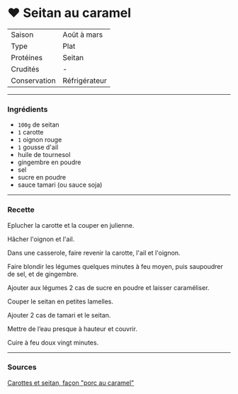 # ♥ Seitan au caramel

| | |
|:---|:---|
| Saison | Août à mars |
| Type | Plat |
| Protéines | Seitan |
| Crudités | - |
| Conservation | Réfrigérateur |

---

### Ingrédients

* `100g` de seitan
* `1` carotte
* `1` oignon rouge
* `1` gousse d'ail
* huile de tournesol
* gingembre en poudre
* sel
* sucre en poudre
* sauce tamari (ou sauce soja)

---

### Recette

Eplucher la carotte et la couper en julienne.

Hâcher l'oignon et l'ail.

Dans une casserole, faire revenir la carotte, l'ail et l'oignon.

Faire blondir les légumes quelques minutes à feu moyen, puis saupoudrer de sel, et de gingembre.

Ajouter aux légumes 2 cas de sucre en poudre et laisser caraméliser.

Couper le seitan en petites lamelles.

Ajouter 2 cas de tamari et le seitan.

Mettre de l’eau presque à hauteur et couvrir.

Cuire à feu doux vingt minutes.

---

### Sources

[Carottes et seitan, façon "porc au caramel"](https://simonenvrac.com/2019/10/31/carottes-et-seitan-facon-porc-au-caramel/)

